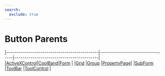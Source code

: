 ```yaml
---
search:
  exclude: true
---
```


<h1 class="heading"><span class="name">Button Parents</span></h1>

|----------------------------------------------|----------------------------------|------------------------------------------|
|[ActiveXControl](../objects/activexcontrol.md)|[CoolBand](../objects/coolband.md)|[Form](../objects/form.md)                |
|[Grid](../objects/grid.md)                    |[Group](../objects/group.md)      |[PropertyPage](../objects/propertypage.md)|
|[SubForm](../objects/subform.md)              |[ToolBar](../objects/toolbar.md)  |[ToolControl](../objects/toolcontrol.md)  |
